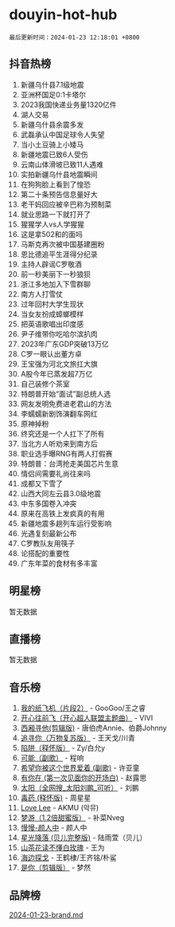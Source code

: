 # douyin-hot-hub

`最后更新时间：2024-01-23 12:18:01 +0800`

## 抖音热榜

1. 新疆乌什县7.1级地震
1. 亚洲杯国足0:1卡塔尔
1. 2023我国快递业务量1320亿件
1. 湖人交易
1. 新疆乌什县余震多发
1. 武磊承认中国足球令人失望
1. 当小土豆骑上小矮马
1. 新疆地震已致6人受伤
1. 云南山体滑坡已致11人遇难
1. 实拍新疆乌什县地震瞬间
1. 在狗狗脸上看到了惶恐
1. 第二十条预告信息量好大
1. 老干妈回应被辛巴称为预制菜
1. 就业思路一下就打开了
1. 猩猩学人vs人学猩猩
1. 这是拿502和的面吗
1. 马斯克再次被中国基建圈粉
1. 恩比德追平生涯得分纪录
1. 主持人辟谣C罗敬酒
1. 前一秒美丽下一秒狼狈
1. 浙江多地加入下雪群聊
1. 南方人打雪仗
1. 过年回村大学生现状
1. 当女友扮成蟑螂模样
1. 把英语歌唱出印度感
1. 尹子维带你吃哈尔滨扒肉
1. 2023年广东GDP突破13万亿
1. C罗一眼认出董方卓
1. 王宝强为河北文旅扛大旗
1. A股今年已蒸发超7万亿
1. 自己装修个茶室
1. 特朗普开始“面试”副总统人选
1. 网友发明免费进老君山的方法
1. 李蠕蠕新剧饰演翻车网红
1. 原神掉粉
1. 终究还是一个人扛下了所有
1. 当北方人听劝来到南方后
1. 职业选手曝RNG有两人打假赛
1. 特朗普：台湾抢走美国芯片生意
1. 情侣间需要礼尚往来吗
1. 成都又下雪了
1. 山西大同左云县3.0级地震
1. 中东多国卷入冲突
1. 原来在高铁上发疯真的有用
1. 新疆地震多趟列车运行受影响
1. 光遇复刻最新公布
1. C罗教队友用筷子
1. 论搭配的重要性
1. 广东年菜的食材有多丰富

## 明星榜

暂无数据

## 直播榜

暂无数据

## 音乐榜

1. [我的纸飞机（片段2）](https://sf86-cdn-tos.douyinstatic.com/obj/tos-cn-ve-2774/oM2ZrKcg2CD5AeRB2gkeXOFB1IxAGJdZPazYHf) - GooGoo/王之睿
1. [开心往前飞（开心超人联盟主题曲）](https://sf86-cdn-tos.douyinstatic.com/obj/tos-cn-ve-2774/9d8fb7c82cf1421fb93a9fe925275e0a) - VIVI
1. [西厢寻他(剪辑版)](https://sf86-cdn-tos.douyinstatic.com/obj/tos-cn-ve-2774/oUsAVfAQKlRNxEv5qxvIB8o5qmIWUcXbzJKJhw) - 唐伯虎Annie、伯爵Johnny
1. [追寻你（万物复苏版）](https://sf86-cdn-tos.douyinstatic.com/obj/tos-cn-ve-2774/oYeAZJsbjIDit9APmBg8u6uDUQnHmoCf3gbo74) - 王天戈/川青
1. [陷阱（释怀版）](https://sf86-cdn-tos.douyinstatic.com/obj/tos-cn-ve-2774/oE8C21LeZrzKLDFfQYgMzx4GAIHageG5IzayY7) - Zy/白允y
1. [可能（副歌）](https://sf86-cdn-tos.douyinstatic.com/obj/tos-cn-ve-2774/cde1731888894259b333569393c2fb51) - 程响
1. [希望你被这个世界爱着 (副歌)](https://sf86-cdn-tos.douyinstatic.com/obj/tos-cn-ve-2774/oUHCmWQfZlE3QQBKBeD8rCFLpJzPgCpImhsxMt) - 许亚童
1. [有你在 (第一次见面你的开场白)](https://sf86-cdn-tos.douyinstatic.com/obj/tos-cn-ve-2774/oAthrQ3ClJBfI57uBoFEgNDYtNCZ0TSYQQfxQ0) - 赵露思
1. [太阳（全网搜_太阳刘鹏_可听）](https://sf86-cdn-tos.douyinstatic.com/obj/tos-cn-ve-2774/ogWbyIQnlBFImVbeDocRdCIYtBHlbJXgfZMvgz) - 刘鹏
1. [毒药 (释怀版)](https://sf6-cdn-tos.douyinstatic.com/obj/tos-cn-ve-2774/oYILMEAzspdZBIzy4frJNB8ZHPHWAhiwowd4Ad) - 周星星
1. [Love Lee](https://sf86-cdn-tos.douyinstatic.com/obj/tos-cn-ve-2774/o05GbkJGbCBTdDnMtB0fwOYgkeZp23vrWQDQBS) - AKMU (악뮤)
1. [梦游（1.2倍甜蜜版）](https://sf86-cdn-tos.douyinstatic.com/obj/tos-cn-ve-2774/o4gyAUm8hwufoEABmwVIiQtHsFuGzAEEWtNMzo) - 补菜Nveg
1. [慢慢-颜人中](https://sf86-cdn-tos.douyinstatic.com/obj/tos-cn-ve-2774/ocjHNfBXdBxQNC8ZGAeoLMFTUgtBg8bkExunDC) - 颜人中
1. [星光降落 (贝儿完整版)](https://sf86-cdn-tos.douyinstatic.com/obj/tos-cn-ve-2774/okwB9hAwyAtsFFkFBzAX1hOOfQuIoMNs0W2Mwr) - 陆雨萱（贝儿）
1. [山茶花读不懂白玫瑰](https://sf3-cdn-tos.douyinstatic.com/obj/tos-cn-ve-2774/osfn8B7DktrRHEPJgPCfDbw7QDQEkwC16BxZg9) - 王为
1. [海边探戈](https://sf86-cdn-tos.douyinstatic.com/obj/tos-cn-ve-2774/os9gE0VQCGqt6VQkZDyBBYvfSDY0QFe3vVmubn) - 王鹤棣/王齐铭/朴鲨
1. [是你（剪辑版）](https://sf86-cdn-tos.douyinstatic.com/obj/tos-cn-ve-2774/46019dae783c4c969944217fe1cfafc4) - 梦然

## 品牌榜

[2024-01-23-brand.md](2024-01-23-brand.md)
